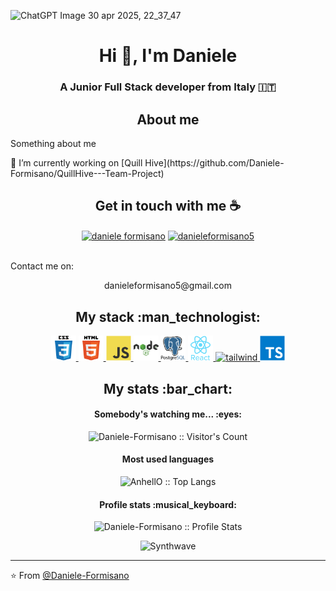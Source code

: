 ![ChatGPT Image 30 apr 2025, 22_37_47](https://github.com/user-attachments/assets/e4e25df4-aae8-4dc9-bf05-9ec058d42b8c)
<h1 align="center">Hi 👋, I'm Daniele</h1>
<h3 align="center">A Junior Full Stack developer from Italy 🇮🇹</h3>

<h2 align="center">About me</h2>

<p>Something about me</p>
🔭 I’m currently working on [Quill Hive](https://github.com/Daniele-Formisano/QuillHive---Team-Project)



<h2 align="center">Get in touch with me ☕️</h2>
<p align="center">
<a href="https://linkedin.com/in/daniele-formisano-fs33" target="blank"><img align="center" src="https://raw.githubusercontent.com/rahuldkjain/github-profile-readme-generator/master/src/images/icons/Social/linked-in-alt.svg" alt="daniele formisano" height="30" width="40" /></a>
<a href="https://instagram.com/danieleformisano5" target="blank"><img align="center" src="https://raw.githubusercontent.com/rahuldkjain/github-profile-readme-generator/master/src/images/icons/Social/instagram.svg" alt="danieleformisano5" height="30" width="40" /></a>
<br />
<br />
</p>
<p align="left">Contact me on: <p align="center">danieleformisano5@gmail.com</p></p>


<h2 align="center">My stack :man_technologist:</h2>

<p align="center"> <a href="https://www.w3schools.com/css/" target="_blank" rel="noreferrer"> <img src="https://raw.githubusercontent.com/devicons/devicon/master/icons/css3/css3-original-wordmark.svg" alt="css3" width="40" height="40"/> </a> <a href="https://www.w3.org/html/" target="_blank" rel="noreferrer"> <img src="https://raw.githubusercontent.com/devicons/devicon/master/icons/html5/html5-original-wordmark.svg" alt="html5" width="40" height="40"/> </a> <a href="https://developer.mozilla.org/en-US/docs/Web/JavaScript" target="_blank" rel="noreferrer"> <img src="https://raw.githubusercontent.com/devicons/devicon/master/icons/javascript/javascript-original.svg" alt="javascript" width="40" height="40"/> </a> <a href="https://nodejs.org" target="_blank" rel="noreferrer"> <img src="https://raw.githubusercontent.com/devicons/devicon/master/icons/nodejs/nodejs-original-wordmark.svg" alt="nodejs" width="40" height="40"/> </a> <a href="https://www.postgresql.org" target="_blank" rel="noreferrer"> <img src="https://raw.githubusercontent.com/devicons/devicon/master/icons/postgresql/postgresql-original-wordmark.svg" alt="postgresql" width="40" height="40"/> </a> <a href="https://reactjs.org/" target="_blank" rel="noreferrer"> <img src="https://raw.githubusercontent.com/devicons/devicon/master/icons/react/react-original-wordmark.svg" alt="react" width="40" height="40"/> </a> <a href="https://tailwindcss.com/" target="_blank" rel="noreferrer"> <img src="https://www.vectorlogo.zone/logos/tailwindcss/tailwindcss-icon.svg" alt="tailwind" width="40" height="40"/> </a> <a href="https://www.typescriptlang.org/" target="_blank" rel="noreferrer"> <img src="https://raw.githubusercontent.com/devicons/devicon/master/icons/typescript/typescript-original.svg" alt="typescript" width="40" height="40"/> </a> </p>

<h2 align="center">My stats :bar_chart:</h2>

<h4 align="center">Somebody's watching me... :eyes:</h4>

<p align="center"><img src="https://profile-counter.glitch.me/{Daniele-Formisano}/count.svg" alt="Daniele-Formisano :: Visitor's Count" /></p>

<h4 align="center">Most used languages</h4>

<p align="center"><img src="https://github-readme-stats.vercel.app/api/top-langs/?username=Daniele-Formisano&langs_count=10&theme=radical&layout=compact" alt="AnhellO :: Top Langs" /></p>

<h4 align="center">Profile stats :musical_keyboard:</h4>

<p align="center"><img src="https://github-readme-stats.vercel.app/api?username=Daniele-Formisano&show_icons=true&theme=radical" alt="Daniele-Formisano :: Profile Stats" /></p>

<p align="center"><img src="https://thumbs.gfycat.com/GoodnaturedFondGaur-size_restricted.gif" alt="Synthwave" height="300" width="500"></p>


---

⭐️ From [@Daniele-Formisano](https://github.com/Daniele-Formisano)
